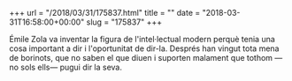 +++
url = "/2018/03/31/175837.html"
title = ""
date = "2018-03-31T16:58:00+00:00"
slug = "175837"
+++

Émile Zola va inventar la figura de l'intel·lectual modern perquè tenia una cosa important a dir i l'oportunitat de dir-la. Després han vingut tota mena de borinots, que no saben el que diuen i suporten malament que tothom —no sols ells— pugui dir la seva.

